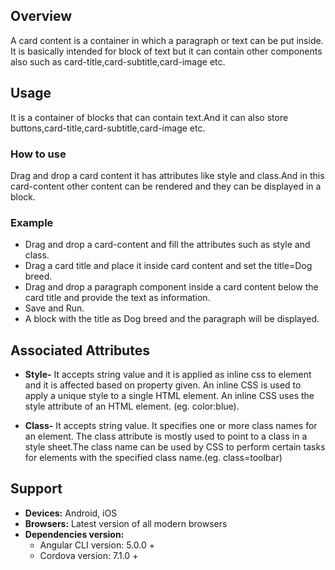 ## Overview
A card content is a container in which a paragraph or text can be put inside. It is basically intended for block of text but it can contain other components also such as card-title,card-subtitle,card-image etc.
## Usage
It is a container of blocks that can contain text.And it can also store buttons,card-title,card-subtitle,card-image etc.                             

### How to use
Drag and drop a card content it has attributes like style and class.And in this card-content other content can be rendered and they can be displayed in a block. 

### Example
- Drag and drop a card-content and fill the attributes such as style and class.
- Drag a card title and place it inside card content and set the title=Dog breed.
- Drag and drop a paragraph component inside a card content below the card title and provide 
the text as information.
- Save and Run.
- A block with the title as Dog breed and the paragraph will be displayed.

## Associated Attributes
- **Style-** It accepts string value and it is applied as inline css to element and it is affected based on property given. An inline CSS is used to apply a unique style to a single HTML element. An inline CSS uses the style attribute of an HTML element.
(eg. color:blue).

- **Class-** It accepts string value. It specifies one or more class names for an element. The class attribute is mostly used to point to a class in a style sheet.The class name can be used by CSS to perform certain tasks for elements with the specified class name.(eg. class=toolbar)

## Support
- **Devices:** Android, iOS
- **Browsers:**  Latest version of all modern browsers
- **Dependencies version:** 
    - Angular CLI version: 5.0.0 + 
    - Cordova version: 7.1.0 + 



 








